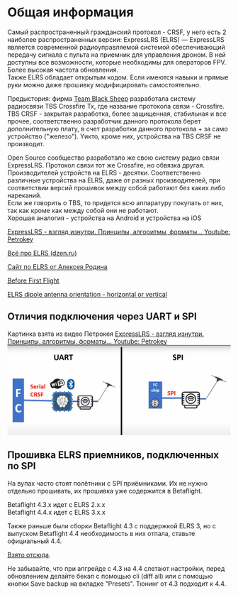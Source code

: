 # Общая информация
Самый распространенный гражданский протокол - CRSF, у него есть 2 наиболее распространенных версии:
ExpressLRS (ELRS) — ExpressLRS является современной радиоуправляемой системой обеспечивающий передачу сигнала с пульта на приемник для управления дроном. В ней доступны все возможности, которые необходимы для операторов FPV. Более высокая частота обновления.  
Также ELRS обладает открытым кодом. Если имеются навыки и прямые руки можно даже прошивку модифицировать самостоятельно.

Предыстория: фирма [Team Blaсk Sheep](https://www.team-blacksheep.com/) разработала систему радиосвязи TBS Crossfire Tx, где название протокола связи - Crossfire.   
TBS CRSF - закрытая разработка, более защищенная, стабильная и все прочее, соответственно разработчик данного протокола берет дополнительную плату, в счет разработки данного протокола + за само устройство ("железо"). Yикто, кроме них, устройства на TBS CRSF не производит.  

Open Source сообщество разработало же свою систему радио связи ExpressLRS. Протокол связи тот же Crossfire, но обвязка другая.  
Производителей устройств на ELRS - десятки.
Соответственно различные устройства на ELRS, даже от разных производителей, при соответствии версий прошивок между собой работают без каких либо нареканий.   
Если же говорить о TBS, то придется всю аппаратуру покупать от них, так как кроме как между собой они не работают.  
Хорошая аналогия - устройства на Android и устройства на iOS


[ExpressLRS - взгляд изнутри. Принципы, алгоритмы, форматы... Youtube: Petrokey](https://www.youtube.com/watch?v=WoXPkvHTBi4)  

[Всё про ELRS (dzen.ru)](https://dzen.ru/a/ZiC61ueuLzUoSm3_)  

[Сайт по ELRS от Алексея Родина](https://expresslrs.ru/)

[Before First Flight](https://www.expresslrs.org/quick-start/pre-1stflight/)  

[ELRS dipole antenna orientation - horizontal or vertical](https://intofpv.com/t-elrs-dipole-antenna-orientation-horizontal-or-vertical)

## Отличия подключения через UART и  SPI
Картинка взята из видео Петрокея [ExpressLRS - взгляд изнутри. Принципы, алгоритмы, форматы... Youtube: Petrokey](https://www.youtube.com/watch?v=WoXPkvHTBi4)   
![](UART_vs_SPI.png)

## Прошивка ELRS приемников, подключенных по SPI
На вупах часто стоят полётники с SPI приёмниками. Их не нужно отдельно прошивать, их прошивка уже содержится в Betaflight.

Betaflight 4.3.x идет с ELRS 2.x.x  
Betaflight 4.4.x идет с ELRS 3.x.x  

Также раньше были сборки Betaflight 4.3 с поддержкой ELRS 3, но с выпуском Betaflight 4.4 необходимость в них отпала, ставьте официальный 4.4.

[Взято отсюда](https://www.expresslrs.org/hardware/spi-receivers/).

Не забывайте, что при апгрейде с 4.3 на 4.4 слетают настройки, перед обновлением делайте бекап с помощью cli (diff all) или с помощью кнопки Save backup на вкладке "Presets". Тюнинг от 4.3 подходит к 4.4.



